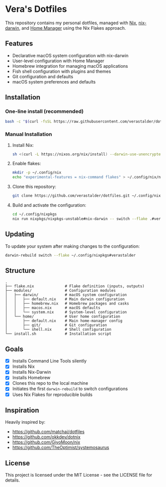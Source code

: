 # Vera's Dotfiles

This repository contains my personal dotfiles, managed with [Nix](https://nixos.org/), [nix-darwin](https://github.com/LnL7/nix-darwin), and [Home Manager](https://github.com/nix-community/home-manager) using the Nix Flakes approach.

## Features

- Declarative macOS system configuration with nix-darwin
- User-level configuration with Home Manager
- Homebrew integration for managing macOS applications
- Fish shell configuration with plugins and themes
- Git configuration and defaults
- macOS system preferences and defaults

## Installation

### One-line install (recommended)

```bash
bash -c "$(curl -fsSL https://raw.githubusercontent.com/verastalder/dotfiles/main/install.sh)"
```

### Manual Installation

1. Install Nix:
   ```bash
   sh <(curl -L https://nixos.org/nix/install) --darwin-use-unencrypted-nix-store-volume
   ```

2. Enable flakes:
   ```bash
   mkdir -p ~/.config/nix
   echo "experimental-features = nix-command flakes" > ~/.config/nix/nix.conf
   ```

3. Clone this repository:
   ```bash
   git clone https://github.com/verastalder/dotfiles.git ~/.config/nixpkgs
   ```

4. Build and activate the configuration:
   ```bash
   cd ~/.config/nixpkgs
   nix run nixpkgs/nixpkgs-unstable#nix-darwin -- switch --flake .#verastalder
   ```

## Updating

To update your system after making changes to the configuration:

```bash
darwin-rebuild switch --flake ~/.config/nixpkgs#verastalder
```

## Structure

```
.
├── flake.nix              # Flake definition (inputs, outputs)
├── modules/               # Configuration modules
│   ├── darwin/            # macOS system configuration
│   │   ├── default.nix    # Main darwin configuration
│   │   ├── homebrew.nix   # Homebrew packages and casks
│   │   ├── macos.nix      # macOS defaults
│   │   └── system.nix     # System-level configuration
│   └── home/              # User home configuration
│       ├── default.nix    # Main home-manager config
│       ├── git/           # Git configuration
│       └── shell.nix      # Shell configuration
└── install.sh             # Installation script
```

## Goals

- [x] Installs Command Line Tools silently
- [x] Installs Nix
- [x] Installs Nix-Darwin
- [x] Installs Homebrew
- [x] Clones this repo to the local machine
- [x] Initiates the first `darwin-rebuild` to switch configurations
- [x] Uses Nix Flakes for reproducible builds

## Inspiration

Heavily inspired by:

- https://github.com/matchai/dotfiles
- https://github.com/okkdev/dotnix
- https://github.com/GiyoMoon/nix
- https://github.com/TheOptimist/systemosaurus

## License

This project is licensed under the MIT License - see the LICENSE file for details.

